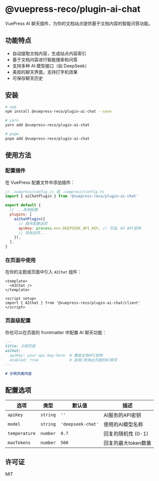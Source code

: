 # @vuepress-reco/plugin-ai-chat

VuePress AI 聊天插件，为你的文档站点提供基于文档内容的智能问答功能。

## 功能特点

- 自动提取文档内容，生成站点内容索引
- 基于文档内容进行智能搜索和问答
- 支持多种 AI 模型接口（如 DeepSeek）
- 美观的聊天界面，支持打字机效果
- 可保存聊天历史

## 安装

```bash
# npm
npm install @vuepress-reco/plugin-ai-chat --save

# yarn
yarn add @vuepress-reco/plugin-ai-chat

# pnpm
pnpm add @vuepress-reco/plugin-ai-chat
```

## 使用方法

### 配置插件

在 VuePress 配置文件中添加插件：

```js
// .vuepress/config.js 或 .vuepress/config.ts
import { aiChatPlugin } from '@vuepress-reco/plugin-ai-chat'

export default {
  // ...其他配置
  plugins: [
    aiChatPlugin({
      // 插件配置选项
      apiKey: process.env.DEEPSEEK_API_KEY, // 可选，AI API密钥
      // 其他选项...
    }),
  ],
}
```

### 在页面中使用

在你的主题或页面中引入 `AIChat` 组件：

```vue
<template>
  <AIChat />
</template>

<script setup>
import { AIChat } from '@vuepress-reco/plugin-ai-chat/client'
</script>
```

### 页面级配置

你也可以在页面的 frontmatter 中配置 AI 聊天功能：

```markdown
---
title: 示例页面
aiChat:
  apiKey: your-api-key-here  # 覆盖全局API密钥
  enabled: true              # 启用/禁用此页面的AI聊天
---

# 示例页面内容
```

## 配置选项

| 选项 | 类型 | 默认值 | 描述 |
|------|------|--------|------|
| `apiKey` | `string` | `''` | AI服务的API密钥 |
| `model` | `string` | `'deepseek-chat'` | 使用的AI模型名称 |
| `temperature` | `number` | `0.7` | 回复的随机性 (0-1) |
| `maxTokens` | `number` | `500` | 回复的最大token数量 |

## 许可证

MIT
